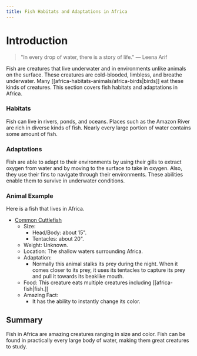 ```yaml
---
title: Fish Habitats and Adaptations in Africa
---
```

# Introduction

>"In every drop of water, there is a story of life."
>— Leena Arif

Fish are creatures that live underwater and in environments unlike animals on the surface. These creatures are cold-blooded, limbless, and breathe underwater. Many [[africa-habitats-animals/africa-birds|birds]] eat these kinds of creatures. This section covers fish habitats and adaptations in Africa.
### Habitats

Fish can live in rivers, ponds, and oceans. Places such as the Amazon River are rich in diverse kinds of fish. Nearly every large portion of water contains some amount of fish.
### Adaptations

Fish are able to adapt to their environments by using their gills to extract oxygen from water and by moving to the surface to take in oxygen. Also, they use their fins to navigate through their environments. These abilities enable them to survive in underwater conditions.
### Animal Example

Here is a fish that lives in Africa.

- [Common Cuttlefish](https://tse1.mm.bing.net/th/id/OIP.XtDuwMwoONBKBPdSN-vcOwAAAA?cb=12&rs=1&pid=ImgDetMain&o=7&rm=3)
	- Size: 
		- Head/Body: about 15".
		- Tentacles: about 20".
	- Weight: Unknown.
	- Location: The shallow waters surrounding Africa.
	- Adaptation:
		- Normally this animal stalks its prey during the night. When it comes closer to its prey, it uses its tentacles to capture its prey and pull it towards its beaklike mouth.
	- Food: This creature eats multiple creatures including [[africa-fish|fish.]]
	- Amazing Fact: 
		- It has the ability to instantly change its color.
## Summary

Fish in Africa are amazing creatures ranging in size and color. Fish can be found in practically every large body of water, making them great creatures to study.